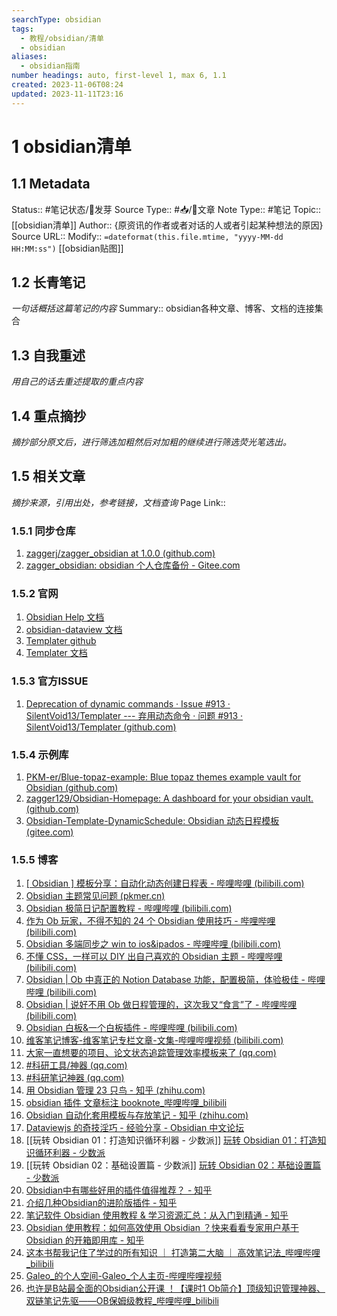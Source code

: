 ```yaml
---
searchType: obsidian
tags:
  - 教程/obsidian/清单
  - obsidian
aliases:
  - obsidian指南
number headings: auto, first-level 1, max 6, 1.1
created: 2023-11-06T08:24
updated: 2023-11-11T23:16
---
```

# 1 obsidian清单
## 1.1 Metadata
Status::    #笔记状态/🌱发芽
Source Type::  #📥/📰️文章
Note Type::  #笔记
Topic:: [[obsidian清单]]
Author:: {原资讯的作者或者对话的人或者引起某种想法的原因}
Source URL:: 
Modify:: `=dateformat(this.file.mtime, "yyyy-MM-dd HH:MM:ss")`
[[obsidian贴图]]
## 1.2 长青笔记
*一句话概括这篇笔记的内容*
Summary:: obsidian各种文章、博客、文档的连接集合

## 1.3 自我重述
*用自己的话去重述提取的重点内容*


## 1.4 重点摘抄
*摘抄部分原文后，进行筛选加粗然后对加粗的继续进行筛选荧光笔选出。*

## 1.5 相关文章
*摘抄来源，引用出处，参考链接，文档查询*
Page Link::  

### 1.5.1 同步仓库
1. [zaggerj/zagger_obsidian at 1.0.0 (github.com)](https://github.com/zaggerj/zagger_obsidian/tree/1.0.0)
2. [zagger_obsidian: obsidian 个人仓库备份 - Gitee.com](https://gitee.com/zaggerzj/zagger_obsidian/tree/1.0.0/)
### 1.5.2 官网
 1. [Obsidian Help 文档](https://help.obsidian.md/Editing+and+formatting/Properties)
 2. [obsidian-dataview 文档](https://github.com/blacksmithgu/obsidian-dataview)
 3. [Templater  github](https://github.com/SilentVoid13/Templater)
 4.  [Templater 文档](https://silentvoid13.github.io/Templater/internal-functions/internal-modules/file-module.html#tpfilefind_tfilefilename-string)
### 1.5.3 官方ISSUE
1. [Deprecation of dynamic commands · Issue #913 · SilentVoid13/Templater --- 弃用动态命令 · 问题 #913 · SilentVoid13/Templater (github.com)](https://github.com/SilentVoid13/Templater/issues/913)
### 1.5.4 示例库
1. [PKM-er/Blue-topaz-example: Blue topaz themes example vault for Obsidian (github.com)](https://github.com/PKM-er/Blue-topaz-example)
2. [zagger129/Obsidian-Homepage: A dashboard for your obsidian vault. (github.com)](https://github.com/zagger129/Obsidian-Homepage)
3. [Obsidian-Template-DynamicSchedule: Obsidian 动态日程模板 (gitee.com)](https://gitee.com/goblincwl/Obsidian-Template-DynamicSchedule)
### 1.5.5 博客
1. [[ Obsidian ] 模板分享：自动化动态创建日程表 - 哔哩哔哩 (bilibili.com)](https://www.bilibili.com/read/cv23768479/)
2. [Obsidian 主题常见问题 (pkmer.cn)](https://pkmer.cn/Pkmer-Docs/10-obsidian/obsidian%E5%B8%B8%E8%A7%81%E9%97%AE%E9%A2%98%E6%B1%87%E6%80%BB/obsidian%E4%B8%BB%E9%A2%98%E5%B8%B8%E8%A7%81%E9%97%AE%E9%A2%98/)
3. [Obsidian 极简日记配置教程 - 哔哩哔哩 (bilibili.com)](https://www.bilibili.com/read/cv21481911/)
4. [作为 Ob 玩家，不得不知的 24 个 Obsidian 使用技巧 - 哔哩哔哩 (bilibili.com)](https://www.bilibili.com/read/cv18547773/)
5. [Obsidian 多端同步之 win to ios&ipados - 哔哩哔哩 (bilibili.com)](https://www.bilibili.com/read/cv18681675/)
6. [不懂 CSS，一样可以 DIY 出自己喜欢的 Obsidian 主题 - 哔哩哔哩 (bilibili.com)](https://www.bilibili.com/read/cv19043175/)
7. [Obsidian | Ob 中真正的 Notion Database 功能，配置极简，体验极佳 - 哔哩哔哩 (bilibili.com)](https://www.bilibili.com/read/cv19518130/)
8. [Obsidian | 说好不用 Ob 做日程管理的，这次我又“食言”了 - 哔哩哔哩 (bilibili.com)](https://www.bilibili.com/read/cv19526990/)
9. [Obsidian 白板&一个白板插件 - 哔哩哔哩 (bilibili.com)](https://www.bilibili.com/read/cv20661353/)
10. [维客笔记博客-维客笔记专栏文章-文集-哔哩哔哩视频 (bilibili.com)](https://space.bilibili.com/305034274/article)
11. [大家一直想要的项目、论文状态追踪管理效率模板来了 (qq.com)](https://mp.weixin.qq.com/s?__biz=MzI4NDQ4NjU0MA==&mid=2247751446&idx=1&sn=aa6012807e4744e4ae393a57b91982da&chksm=ebf7e9f5dc8060e3063e6ac403a13e4989ac564f3e0959dc9ba990feae657572deb273323cb6&scene=27)
12. [#科研工具/神器 (qq.com)](https://mp.weixin.qq.com/mp/appmsgalbum?__biz=MzI4NDQ4NjU0MA==&action=getalbum&album_id=1500675956766736385&scene=173&from_msgid=2247751446&from_itemidx=1&count=3&nolastread=1#wechat_redirect)
13. [#科研笔记神器 (qq.com)](https://mp.weixin.qq.com/mp/appmsgalbum?__biz=MzI4NDQ4NjU0MA==&action=getalbum&album_id=2336961249412284416&scene=173&from_msgid=2247751446&from_itemidx=1&count=3&nolastread=1#wechat_redirect)
14. [用 Obsidian 管理 23 只鸟 - 知乎 (zhihu.com)](https://zhuanlan.zhihu.com/p/486882929)
15. [obsidian 插件 文章标注 booknote\_哔哩哔哩\_bilibili](https://www.bilibili.com/video/BV1JW4y1e7Xv/?spm_id_from=pageDriver&vd_source=af94dc11f0a1751ebb3c2090844ad9f6)
16. [Obsidian 自动化套用模板与存放笔记 - 知乎 (zhihu.com)](https://zhuanlan.zhihu.com/p/544827131)
17. [Dataviewjs 的奇技淫巧 - 经验分享 - Obsidian 中文论坛](https://forum-zh.obsidian.md/t/topic/5954/67)
18. [[玩转 Obsidian 01：打造知识循环利器 - 少数派]] [玩转 Obsidian 01：打造知识循环利器 - 少数派](https://sspai.com/post/62414)
19. [[玩转 Obsidian 02：基础设置篇 - 少数派]] [玩转 Obsidian 02：基础设置篇 - 少数派](https://sspai.com/post/63481)
20. [Obsidian中有哪些好用的插件值得推荐？ - 知乎](https://www.zhihu.com/question/497487995/answer/3097956845?utm_id=0)
21. [介绍几种Obsidian的进阶版插件 - 知乎](https://zhuanlan.zhihu.com/p/580851046)
22. [笔记软件 Obsidian 使用教程 & 学习资源汇总：从入门到精通 - 知乎](https://zhuanlan.zhihu.com/p/619960525)
23. [Obsidian 使用教程：如何高效使用 Obsidian ？快来看看专家用户基于 Obsidian 的开箱即用库 - 知乎](https://zhuanlan.zhihu.com/p/619967023)
24. [这本书帮我记住了学过的所有知识 ｜ 打造第二大脑 ｜ 高效笔记法\_哔哩哔哩\_bilibili](https://www.bilibili.com/video/BV1gH4y1U7Cv/?vd_source=af94dc11f0a1751ebb3c2090844ad9f6)
25. [Galeo\_的个人空间-Galeo\_个人主页-哔哩哔哩视频](https://space.bilibili.com/3493298721261904)
26. [也许是B站最全面的Obsidian公开课 ！【课时1 Ob简介】顶级知识管理神器、双链笔记先驱——OB保姆级教程\_哔哩哔哩\_bilibili](https://www.bilibili.com/video/BV1H44y1n71k/?spm_id_from=333.788.recommend_more_video.14&vd_source=af94dc11f0a1751ebb3c2090844ad9f6)

